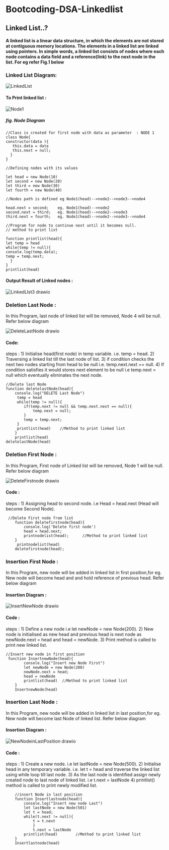 # Bootcoding-DSA-Linkedlist
##  Linked List..?
#### A linked list is a linear data structure, in which the elements are not stored at contiguous memory locations. The elements in a linked list are linked using pointers. In simple words, a linked list consists of nodes where each node contains a data field and a reference(link) to the next node in the list. For eg refer Fig.1 below
### Linked List Diagram:

![LinkedList](https://user-images.githubusercontent.com/96038145/206668505-7990f68a-2827-4eb2-ae02-180396703d40.png)

#### To Print linked list :
![Node1](https://user-images.githubusercontent.com/96038145/206672209-32db78d8-d57e-4403-80cf-2027269cfc8a.png)
  #####     fig. Node Diagram
```
//Class is created for first node with data as parameter  : NODE 1
class Node{
constructor(data ){
   this.data = data
   this.next = null;         
  }
}

//Defining nodes with its values

let head = new Node(10)
let second = new Node(20)
let third = new Node(30)
let fourth = new Node(40)

//Nodes path is defined eg Node1(head)-->node2-->node3-->node4 

head.next = second;    eg. Node1(head)-->node2
second.next = third;   eg. Node1(head)-->node2-->node3
third.next = fourth;   eg. Node1(head)-->node2-->node3-->node4

//Program for node to continue next until it becomes null.
// method to print list

function printlist(head){
let temp = head
while(temp != null){
console.log(temp.data);
temp = temp.next;
  }
}
printlist(head)
```
#### Output Result of Linked nodes : 
![LinkedLIst3 drawio](https://user-images.githubusercontent.com/96038145/206674865-e5c5d228-f6c2-45ae-9a31-337c0d69587d.png)

### Deletion Last Node :
In this Program, last node of linked list will be removed, Node 4 will be null. Refer below diagram 

![DeleteLastNode drawio](https://user-images.githubusercontent.com/96038145/206678792-62e1edea-f4e6-48b8-979a-0b2a093b5a39.png)
#### Code:
steps : 1) Initialise head(first node) in temp variable. i.e. temp = head.
        2) Traversing a linked list till the last node of list.
        3) if condition checks the next two nodes starting from head to be null i.e. temp.next.next == null. 
        4) If condition satisfies it would stores next element to be null i.e temp.next = null which eventually eliminates the next node. 

```
//Delete last Node
function deletelastNode(head){
    console.log("DELETE Last Node")
     temp = head
     while(temp != null){
        if(temp.next != null && temp.next.next == null){
            temp.next = null;
        }
        temp = temp.next;
     }
     printlist(head)    //Method to print linked list
    } 
    printlist(head)
deletelastNode(head)
```
### Deletion First Node :
In this Program, First node of Linked list will be removed, Node 1 will be null. Refer below diagram

![DeleteFirstnode drawio](https://user-images.githubusercontent.com/96038145/206683651-5e44cbd3-4690-48cb-8068-41ac5dcfa9ca.png)
#### Code :
steps : 1) Assigning head to second node. i.e Head = head.next (Head will become Second Node).
```  
 //Delete First node from list
    function deletefirstnode(head){
        console.log('Delete first node')
        head = head.next;
        printnodelist(head);      //Method to print linked list
    }
     printnodelist(head)
    deletefirstnode(head);
```
### Insertion First Node :
In this Program, new node will be added in linked list in first position,for eg. New node will become head and and hold reference of previous head. Refer below diagram 

#### Insertion Diagram :
![InsertNewNode drawio](https://user-images.githubusercontent.com/96038145/206739951-64eeadeb-144b-48a9-a06b-775274538487.png)

#### Code :
steps : 1) Define a new node i.e let newNode = new Node(200).
        2) New node is initialised as new head and previous head is next node as newNode.next = head and head = newNode.
        3) Print method is called to print new linked list. 
```
//Insert new node in first position
 function InsertnewNode(head){
        console.log("Insert new Node First")
        let newNode = new Node(200)
        newNode.next = head;
        head = newNode
        printlist(head)  //Method to print linked list
    }
    InsertnewNode(head)
```
### Insertion Last Node : 
In this Program, new node will be added in linked list in last position,for eg. New node will become last Node of linked list. Refer below diagram 

#### Insertion Diagram :
![NewNodeinLastPosition drawio](https://user-images.githubusercontent.com/96038145/206742790-8bcaa923-5102-4c63-8607-cee691f93b95.png)

#### Code :
steps : 1) Create a new node. i.e let lastNode = new Node(500).
        2) Initialise head in any temporary variable. i.e. let t = head and traverse the linked list using while loop till last node.
        3) As the last node is identified assign newly created node to last node of linked list. i.e t.next = lastNode
        4) printlist() method is called to print newly modified list.
```
    //insert Node in last position
    function Insertlastnode(head){
        console.log("Insert new node Last")
        let lastNode = new Node(501)
        let t = head;
        while(t.next != null){    
            t = t.next
            }
            t.next = lastNode
        printlist(head)        //Method to print linked list
    }
    Insertlastnode(head)
```
